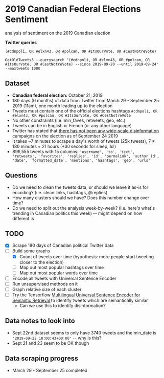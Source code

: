# 2019 Canadian Federal Elections Sentiment 
analysis of sentiment on the 2019 Canadian election

**Twitter queries**
```
(#cdnpoli, OR #elxn43, OR #polcan, OR #ItsOurVote, OR #CestNotreVote)

GetOldTweets3 --querysearch "(#cdnpoli, OR #elxn43, OR #polcan, OR #ItsOurVote, OR #CestNotreVote) --since 2019-09-20 --until 2019-09-24" --maxtweets 1000
```

## Dataset
* **Canadian federal election:** October 21, 2019
* 180 days (6 months) of data from Twitter from March 29 - September 25 2019 (11am), 
one month leading up to the election 
* Tweets must contain one of the official elections hashtags `#cdnpoli, OR #elxn43, OR #polcan, OR #ItsOurVote, OR #CestNotreVote`
* No other constraints (i.e. min_faves, retweets, geo, etc.)
* Tweets can be in English or French (or any other language)
* Twitter has stated that [there has not been any wide-scale disinformation](https://globalnews.ca/news/5943227/canada-election-twitter-manipulation/) 
campaigns on the election as of September 24 2019
* It takes ~7 minutes to scrape a day's worth of tweets (25k tweets),
7 * 180 minutes = 21 hours (+30 seconds for sleep, lol)
* 899,555 tweets with 15 columns: `'username', 'to', 'text', 'retweets', 'favorites', 'replies', 'id',
       'permalink', 'author_id', 'date', 'formatted_date', 'mentions',
       'hashtags', 'geo', 'urls'`

## Questions 
* Do we need to clean the tweets data, or should we leave it as-is for encoding? 
(i.e. clean links, hashtags, @replies)
* How many clusters should we have? Does this number change over time?  
* Do we need to split out the analysis week-by-week? 
(i.e. here's what's trending in Canadian politics this week)
-- might depend on how different is 

## TODO 
* [x] Scrape 180 days of Canadian political Twitter data
* [ ] Build some graphs
    * [x] Count of tweets over time (hypothesis: more people start tweeting closer to the election)
    * [ ] Map out most popular hashtags over time 
    * [ ] Map out most popular words over time
* [ ] Encode all tweets with Universal Sentence Encoder
* [ ] Run unsupervised methods on it 
* [ ] Graph relative size of each cluster
* [ ] Try the Tensorflow [Multilingual Universal Sentence Encoder for Semantic Retrieval](https://tfhub.dev/s?q=universal-sentence-encoder-multilingual) 
to identify tweets which are semantically similar
    * Can we use this to identify disinformation?
    
## Data notes to look into 
* Sept 22nd dataset seems to only have 3740 tweets and the min_date is `'2019-09-22 18:00:43+00:00'`
-- why is this? 
* Sept 21 and 23 seem to be OK though

## Data scraping progress 
* March 29 - September 25 completed 